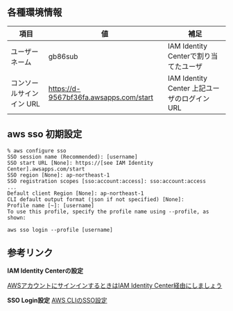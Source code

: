 ## 各種環境情報

|項目|値|補足|
|-|-|-|
|ユーザーネーム|gb86sub|IAM Identity Centerで割り当てたユーザ|
コンソールサインイン URL|https://d-9567bf36fa.awsapps.com/start|IAM Identity Center 上記ユーザのログインURL|

## aws sso 初期設定
```shell
% aws configure sso
SSO session name (Recommended): [username]
SSO start URL [None]: https://[see IAM Identity Center].awsapps.com/start
SSO region [None]: ap-northeast-1
SSO registration scopes [sso:account:access]: sso:account:access
...
Default client Region [None]: ap-northeast-1
CLI default output format (json if not specified) [None]:
Profile name [~]: [username]
To use this profile, specify the profile name using --profile, as shown:
```

```shell
aws sso login --profile [username]
```

## 参考リンク

**IAM Identity Centerの設定**

[AWSアカウントにサインインするときはIAM Identity Center経由にしましょう](https://zenn.dev/murakami_koki/articles/79ac2456564b36)

**SSO Login設定**
[AWS CLIのSSO設定](https://zenn.dev/fez_tech/articles/fec83b79c44ff1)
